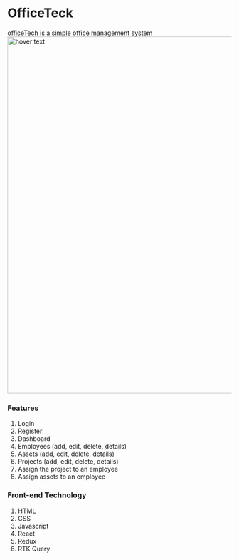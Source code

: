 
# OfficeTeck
officeTech is a simple office management system
<img src="[your_relative_path_here](https://i.postimg.cc/NjBBWKvs/ecommerce-website-shopify-1.png)" width="800" title="hover text">


### Features
1. Login
2. Register
3. Dashboard
4. Employees (add, edit, delete, details)
5. Assets (add, edit, delete, details)
6. Projects (add, edit, delete, details)
7. Assign the project to an employee
8. Assign assets to an employee

### Front-end Technology
1. HTML
2. CSS
3. Javascript
4. React
5. Redux
6. RTK Query

